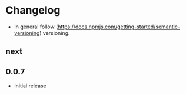 # Changelog

* In general follow (https://docs.npmjs.com/getting-started/semantic-versioning) versioning.

## next

## 0.0.7
* Initial release
